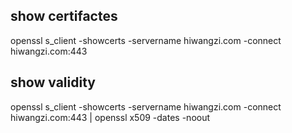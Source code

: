 ## show certifactes
openssl s_client -showcerts -servername hiwangzi.com -connect hiwangzi.com:443

## show validity
openssl s_client -showcerts -servername hiwangzi.com -connect hiwangzi.com:443 | openssl x509 -dates -noout
